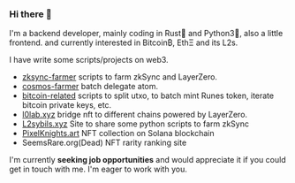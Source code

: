 ### Hi there 👋

I'm a backend developer, mainly coding in Rust🦀 and Python3🐍, also a little frontend. and currently interested in Bitcoin₿, EthΞ and its L2s.

I have write some scripts/projects on web3.

- [zksync-farmer](https://github.com/ligulfzhou/zksync-farmer) scripts to farm zkSync and LayerZero.
- [cosmos-farmer](https://github.com/ligulfzhou/cosmos-farmer) batch delegate atom.
- [bitcoin-related](https://github.com/ligulfzhou/bitcoin-related) scripts to split utxo, to batch mint Runes token, iterate bitcoin private keys, etc.
- [l0lab.xyz](https://www.l0lab.xyz/) bridge nft to different chains powered by LayerZero.
- [L2sybils.xyz](https://www.l2sybils.xyz) Site to share some python scripts to farm zkSync
- [PixelKnights.art](https://www.pixelknights.xyz) NFT collection on Solana blockchain
- SeemsRare.org(Dead) NFT rarity ranking site

I'm currently **seeking job opportunities** and would appreciate it if you could get in touch with me. I'm eager to work with you. 


<!--
**ligulfzhou/ligulfzhou** is a ✨ _special_ ✨ repository because its `README.md` (this file) appears on your GitHub profile.

Here are some ideas to get you started:

- 🔭 I’m currently working on ...
- 🌱 I’m currently learning ...
- 👯 I’m looking to collaborate on ...
- 🤔 I’m looking for help with ...
- 💬 Ask me about ...
- 📫 How to reach me: ...
- 😄 Pronouns: ...
- ⚡ Fun fact: ...
-->
